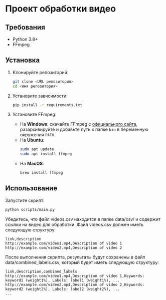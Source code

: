 # Проект обработки видео

## Требования
- Python 3.8+
- FFmpeg

## Установка

1. Клонируйте репозиторий:
    ```bash
    git clone <URL репозитория>
    cd <имя репозитория>
    ```

2. Установите зависимости:
    ```bash
    pip install -r requirements.txt
    ```

3. Установите FFmpeg:
    - На **Windows**: скачайте FFmpeg с [официального сайта](https://ffmpeg.org/download.html), разархивируйте и добавьте путь к папке `bin` в переменную окружения `PATH`.
    - На **Ubuntu**:
        ```bash
        sudo apt update
        sudo apt install ffmpeg
        ```
    - На **MacOS**:
        ```bash
        brew install ffmpeg
        ```

## Использование
Запустите скрипт:
```bash
python scripts/main.py
```

Убедитесь, что файл videos.csv находится в папке data/csv/ и содержит ссылки на видео для обработки. Файл videos.csv должен иметь следующую структуру:
```csv
link,description
http://example.com/video1.mp4,Description of video 1
http://example.com/video2.mp4,Description of video 2
```

После выполнения скрипта, результаты будут сохранены в файл data/combined_labels.csv, который будет иметь следующую структуру:
```csv
link,description,combined_labels
http://example.com/video1.mp4,Description of video 1,Keywords: keyword1 (weight1%), Labels: label1 (weight1%), ...
http://example.com/video2.mp4,Description of video 2,Keywords: keyword2 (weight2%), Labels: label2 (weight2%), ...
...